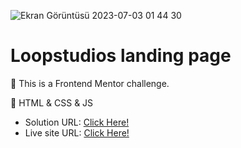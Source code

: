 ![Ekran Görüntüsü 2023-07-03 01 44 30](https://github.com/xleyzor/Loopstudios-landing-page/assets/122406455/995afe8c-4c2b-4496-a64c-8cbff74af445)


<h1>Loopstudios landing page</h1>

🌠 This is a Frontend Mentor challenge.

🌠 HTML & CSS & JS

<ul>
    <li>
    Solution URL: <a href="https://www.frontendmentor.io/solutions/loopstudios-landing-page-DLUu8zeyk_">Click Here!</a>
    </li>
    <li>
    Live site URL: <a href="https://loopstudios-landing-page-lilac-iota.vercel.app/">Click Here!</a>
    </li>
</ul>
